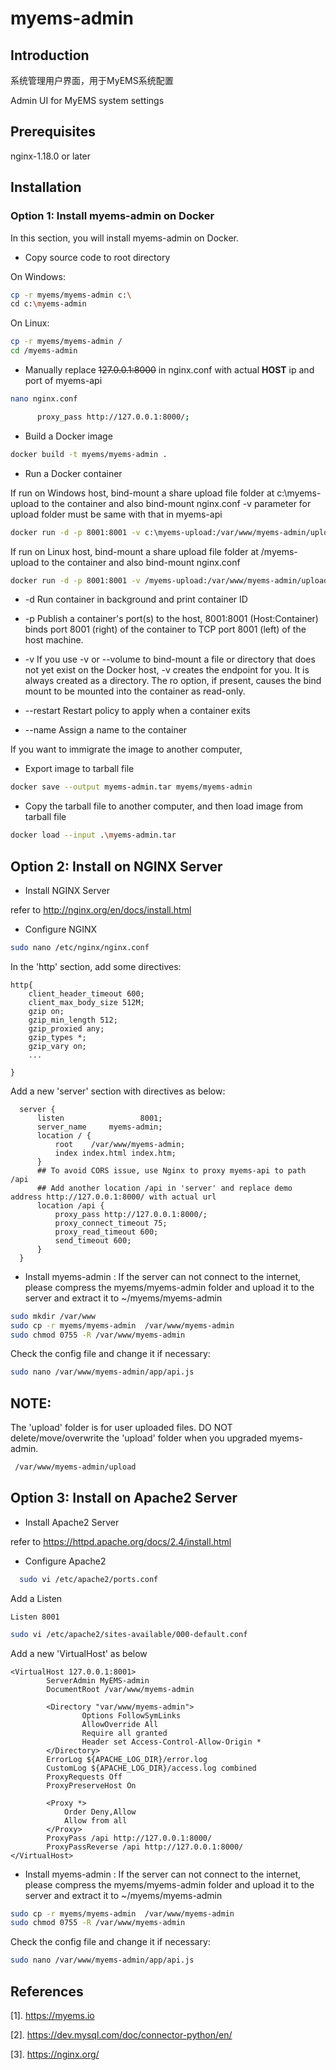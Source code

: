 # myems-admin

## Introduction

系统管理用户界面，用于MyEMS系统配置

Admin UI for MyEMS system settings

## Prerequisites

nginx-1.18.0 or later


## Installation

### Option 1: Install myems-admin on Docker

In this section, you will install myems-admin on Docker.

* Copy source code to root directory

On Windows:
```bash
cp -r myems/myems-admin c:\
cd c:\myems-admin
```

On Linux:
```bash
cp -r myems/myems-admin /
cd /myems-admin
```

* Manually replace ~~127.0.0.1:8000~~ in nginx.conf with actual **HOST** ip and port of myems-api
```bash
nano nginx.conf
```

```bash
      proxy_pass http://127.0.0.1:8000/;
```

* Build a Docker image

```bash
docker build -t myems/myems-admin .
```

* Run a Docker container

If run on Windows host, bind-mount a share upload file folder at c:\myems-upload to the container and also bind-mount nginx.conf 
-v parameter for upload folder must be same with that in myems-api
```bash
docker run -d -p 8001:8001 -v c:\myems-upload:/var/www/myems-admin/upload -v c:\myems-admin/nginx.conf:/etc/nginx/nginx.conf:ro --restart always --name myems-admin myems/myems-admin
```

If run on Linux host, bind-mount a share upload file folder at /myems-upload to the container and also bind-mount nginx.conf 
```bash
docker run -d -p 8001:8001 -v /myems-upload:/var/www/myems-admin/upload -v /myems-admin/nginx.conf:/etc/nginx/nginx.conf:ro --restart always --name myems-admin myems/myems-admin
```

* -d Run container in background and print container ID

* -p Publish a container's port(s) to the host, 8001:8001 (Host:Container) binds port 8001 (right)  of the container to 
TCP port 8001 (left) of the host machine.

* -v If you use -v or --volume to bind-mount a file or directory that does not yet exist on the Docker host, 
-v creates the endpoint for you. It is always created as a directory.
The ro option, if present, causes the bind mount to be mounted into the container as read-only.

* --restart Restart policy to apply when a container exits

* --name Assign a name to the container

If you want to immigrate the image to another computer,
* Export image to tarball file
```bash
docker save --output myems-admin.tar myems/myems-admin
```

* Copy the tarball file to another computer, and then load image from tarball file
```bash
docker load --input .\myems-admin.tar
```

## Option 2: Install on NGINX Server

* Install NGINX Server

refer to http://nginx.org/en/docs/install.html

* Configure NGINX
```bash
sudo nano /etc/nginx/nginx.conf
```
In the 'http' section, add some directives:
```
http{
    client_header_timeout 600;
    client_max_body_size 512M;
    gzip on;
    gzip_min_length 512;
    gzip_proxied any;
    gzip_types *;
    gzip_vary on;
    ...

}
```

Add a new 'server' section with directives as below:
```
  server {
      listen                 8001;
      server_name     myems-admin;
      location / {
          root    /var/www/myems-admin;
          index index.html index.htm;
      }
      ## To avoid CORS issue, use Nginx to proxy myems-api to path /api 
      ## Add another location /api in 'server' and replace demo address http://127.0.0.1:8000/ with actual url
      location /api {
          proxy_pass http://127.0.0.1:8000/;
          proxy_connect_timeout 75;
          proxy_read_timeout 600;
          send_timeout 600;
      }
  }
```

* Install myems-admin :
  If the server can not connect to the internet, please compress the myems/myems-admin folder and upload it to the server and extract it to ~/myems/myems-admin
```bash
sudo mkdir /var/www
sudo cp -r myems/myems-admin  /var/www/myems-admin
sudo chmod 0755 -R /var/www/myems-admin
```
  Check the config file and change it if necessary:
```bash
sudo nano /var/www/myems-admin/app/api.js
```

## NOTE:
The 'upload' folder is for user uploaded files. DO NOT delete/move/overwrite the 'upload' folder when you upgraded myems-admin.
```bash
 /var/www/myems-admin/upload
```


## Option 3: Install on Apache2 Server
* Install Apache2 Server

refer to https://httpd.apache.org/docs/2.4/install.html

* Configure Apache2
```bash
  sudo vi /etc/apache2/ports.conf
```
Add a Listen
```
Listen 8001
```
```bash
sudo vi /etc/apache2/sites-available/000-default.conf
```
Add a new 'VirtualHost' as below
```
<VirtualHost 127.0.0.1:8001>
        ServerAdmin MyEMS-admin
        DocumentRoot /var/www/myems-admin
        
        <Directory "var/www/myems-admin">
                Options FollowSymLinks
                AllowOverride All
                Require all granted
    			Header set Access-Control-Allow-Origin *
        </Directory>
        ErrorLog ${APACHE_LOG_DIR}/error.log
        CustomLog ${APACHE_LOG_DIR}/access.log combined
        ProxyRequests Off
		ProxyPreserveHost On
		
		<Proxy *>
			Order Deny,Allow
			Allow from all
		</Proxy>
		ProxyPass /api http://127.0.0.1:8000/
		ProxyPassReverse /api http://127.0.0.1:8000/
</VirtualHost>
```

* Install myems-admin :
  If the server can not connect to the internet, please compress the myems/myems-admin folder and upload it to the server and extract it to ~/myems/myems-admin
```bash
sudo cp -r myems/myems-admin  /var/www/myems-admin
sudo chmod 0755 -R /var/www/myems-admin
```
  Check the config file and change it if necessary:
```bash
sudo nano /var/www/myems-admin/app/api.js
```


## References

[1].  https://myems.io

[2].  https://dev.mysql.com/doc/connector-python/en/ 

[3]. https://nginx.org/